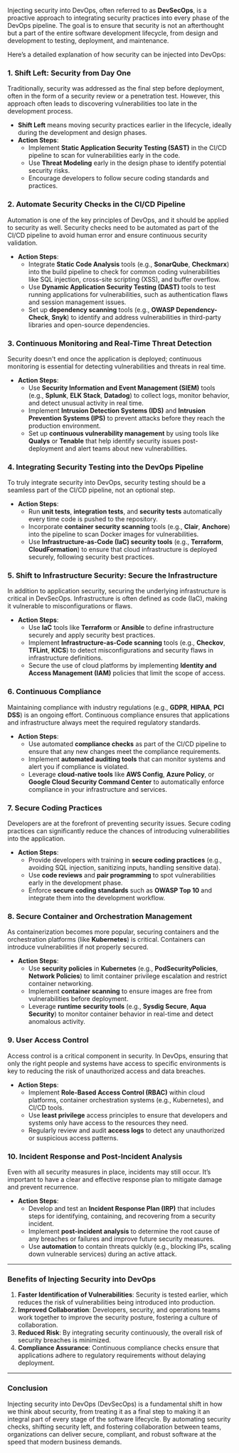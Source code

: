 Injecting security into DevOps, often referred to as **DevSecOps**, is a proactive approach to integrating security practices into every phase of the DevOps pipeline. The goal is to ensure that security is not an afterthought but a part of the entire software development lifecycle, from design and development to testing, deployment, and maintenance.

Here’s a detailed explanation of how security can be injected into DevOps:

### **1. Shift Left: Security from Day One**
Traditionally, security was addressed as the final step before deployment, often in the form of a security review or a penetration test. However, this approach often leads to discovering vulnerabilities too late in the development process.

- **Shift Left** means moving security practices earlier in the lifecycle, ideally during the development and design phases.
- **Action Steps**:
  - Implement **Static Application Security Testing (SAST)** in the CI/CD pipeline to scan for vulnerabilities early in the code.
  - Use **Threat Modeling** early in the design phase to identify potential security risks.
  - Encourage developers to follow secure coding standards and practices.

### **2. Automate Security Checks in the CI/CD Pipeline**
Automation is one of the key principles of DevOps, and it should be applied to security as well. Security checks need to be automated as part of the CI/CD pipeline to avoid human error and ensure continuous security validation.

- **Action Steps**:
  - Integrate **Static Code Analysis** tools (e.g., **SonarQube**, **Checkmarx**) into the build pipeline to check for common coding vulnerabilities like SQL injection, cross-site scripting (XSS), and buffer overflow.
  - Use **Dynamic Application Security Testing (DAST)** tools to test running applications for vulnerabilities, such as authentication flaws and session management issues.
  - Set up **dependency scanning** tools (e.g., **OWASP Dependency-Check**, **Snyk**) to identify and address vulnerabilities in third-party libraries and open-source dependencies.

### **3. Continuous Monitoring and Real-Time Threat Detection**
Security doesn't end once the application is deployed; continuous monitoring is essential for detecting vulnerabilities and threats in real time.

- **Action Steps**:
  - Use **Security Information and Event Management (SIEM)** tools (e.g., **Splunk**, **ELK Stack**, **Datadog**) to collect logs, monitor behavior, and detect unusual activity in real time.
  - Implement **Intrusion Detection Systems (IDS)** and **Intrusion Prevention Systems (IPS)** to prevent attacks before they reach the production environment.
  - Set up **continuous vulnerability management** by using tools like **Qualys** or **Tenable** that help identify security issues post-deployment and alert teams about new vulnerabilities.

### **4. Integrating Security Testing into the DevOps Pipeline**
To truly integrate security into DevOps, security testing should be a seamless part of the CI/CD pipeline, not an optional step.

- **Action Steps**:
  - Run **unit tests**, **integration tests**, and **security tests** automatically every time code is pushed to the repository.
  - Incorporate **container security scanning** tools (e.g., **Clair**, **Anchore**) into the pipeline to scan Docker images for vulnerabilities.
  - Use **Infrastructure-as-Code (IaC) security tools** (e.g., **Terraform**, **CloudFormation**) to ensure that cloud infrastructure is deployed securely, following security best practices.

### **5. Shift to Infrastructure Security: Secure the Infrastructure**
In addition to application security, securing the underlying infrastructure is critical in DevSecOps. Infrastructure is often defined as code (IaC), making it vulnerable to misconfigurations or flaws.

- **Action Steps**:
  - Use **IaC** tools like **Terraform** or **Ansible** to define infrastructure securely and apply security best practices.
  - Implement **Infrastructure-as-Code scanning** tools (e.g., **Checkov**, **TFLint**, **KICS**) to detect misconfigurations and security flaws in infrastructure definitions.
  - Secure the use of cloud platforms by implementing **Identity and Access Management (IAM)** policies that limit the scope of access.

### **6. Continuous Compliance**
Maintaining compliance with industry regulations (e.g., **GDPR**, **HIPAA**, **PCI DSS**) is an ongoing effort. Continuous compliance ensures that applications and infrastructure always meet the required regulatory standards.

- **Action Steps**:
  - Use automated **compliance checks** as part of the CI/CD pipeline to ensure that any new changes meet the compliance requirements.
  - Implement **automated auditing tools** that can monitor systems and alert you if compliance is violated.
  - Leverage **cloud-native tools** like **AWS Config**, **Azure Policy**, or **Google Cloud Security Command Center** to automatically enforce compliance in your infrastructure and services.

### **7. Secure Coding Practices**
Developers are at the forefront of preventing security issues. Secure coding practices can significantly reduce the chances of introducing vulnerabilities into the application.

- **Action Steps**:
  - Provide developers with training in **secure coding practices** (e.g., avoiding SQL injection, sanitizing inputs, handling sensitive data).
  - Use **code reviews** and **pair programming** to spot vulnerabilities early in the development phase.
  - Enforce **secure coding standards** such as **OWASP Top 10** and integrate them into the development workflow.

### **8. Secure Container and Orchestration Management**
As containerization becomes more popular, securing containers and the orchestration platforms (like **Kubernetes**) is critical. Containers can introduce vulnerabilities if not properly secured.

- **Action Steps**:
  - Use **security policies** in **Kubernetes** (e.g., **PodSecurityPolicies**, **Network Policies**) to limit container privilege escalation and restrict container networking.
  - Implement **container scanning** to ensure images are free from vulnerabilities before deployment.
  - Leverage **runtime security tools** (e.g., **Sysdig Secure**, **Aqua Security**) to monitor container behavior in real-time and detect anomalous activity.

### **9. User Access Control**
Access control is a critical component in security. In DevOps, ensuring that only the right people and systems have access to specific environments is key to reducing the risk of unauthorized access and data breaches.

- **Action Steps**:
  - Implement **Role-Based Access Control (RBAC)** within cloud platforms, container orchestration systems (e.g., Kubernetes), and CI/CD tools.
  - Use **least privilege** access principles to ensure that developers and systems only have access to the resources they need.
  - Regularly review and audit **access logs** to detect any unauthorized or suspicious access patterns.

### **10. Incident Response and Post-Incident Analysis**
Even with all security measures in place, incidents may still occur. It’s important to have a clear and effective response plan to mitigate damage and prevent recurrence.

- **Action Steps**:
  - Develop and test an **Incident Response Plan (IRP)** that includes steps for identifying, containing, and recovering from a security incident.
  - Implement **post-incident analysis** to determine the root cause of any breaches or failures and improve future security measures.
  - Use **automation** to contain threats quickly (e.g., blocking IPs, scaling down vulnerable services) during an active attack.

---

### **Benefits of Injecting Security into DevOps**

1. **Faster Identification of Vulnerabilities**: Security is tested earlier, which reduces the risk of vulnerabilities being introduced into production.
2. **Improved Collaboration**: Developers, security, and operations teams work together to improve the security posture, fostering a culture of collaboration.
3. **Reduced Risk**: By integrating security continuously, the overall risk of security breaches is minimized.
4. **Compliance Assurance**: Continuous compliance checks ensure that applications adhere to regulatory requirements without delaying deployment.

---

### **Conclusion**
Injecting security into DevOps (DevSecOps) is a fundamental shift in how we think about security, from treating it as a final step to making it an integral part of every stage of the software lifecycle. By automating security checks, shifting security left, and fostering collaboration between teams, organizations can deliver secure, compliant, and robust software at the speed that modern business demands.
